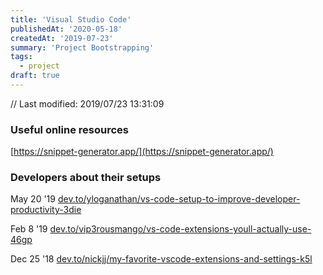 ```yaml
---
title: 'Visual Studio Code'
publishedAt: '2020-05-18'
createdAt: '2019-07-23'
summary: 'Project Bootstrapping'
tags:
  - project
draft: true
---
```


// Last modified: 2019/07/23 13:31:09

### Useful online resources

[https://snippet-generator.app/](https://snippet-generator.app/)

### Developers about their setups

May 20 '19
[dev.to/yloganathan/vs-code-setup-to-improve-developer-productivity-3die](https://dev.to/yloganathan/vs-code-setup-to-improve-developer-productivity-3die)

Feb 8 '19
[dev.to/vip3rousmango/vs-code-extensions-youll-actually-use-46gp](https://dev.to/vip3rousmango/vs-code-extensions-youll-actually-use-46gp)

Dec 25 '18
[dev.to/nickjj/my-favorite-vscode-extensions-and-settings-k5l](https://dev.to/nickjj/my-favorite-vscode-extensions-and-settings-k5l)
